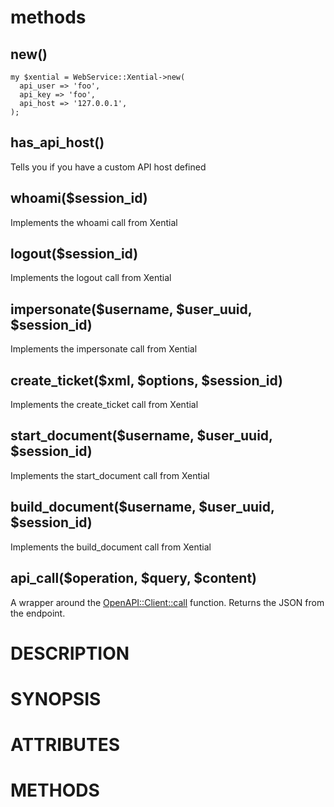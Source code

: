 # methods

## new()

    my $xential = WebService::Xential->new(
      api_user => 'foo',
      api_key => 'foo',
      api_host => '127.0.0.1',
    );

## has\_api\_host()

Tells you if you have a custom API host defined

## whoami($session\_id)

Implements the whoami call from Xential

## logout($session\_id)

Implements the logout call from Xential

## impersonate($username, $user\_uuid, $session\_id)

Implements the impersonate call from Xential

## create\_ticket($xml, $options, $session\_id)

Implements the create\_ticket call from Xential

## start\_document($username, $user\_uuid, $session\_id)

Implements the start\_document call from Xential

## build\_document($username, $user\_uuid, $session\_id)

Implements the build\_document call from Xential

## api\_call($operation, $query, $content)

A wrapper around the [OpenAPI::Client::call](https://metacpan.org/pod/OpenAPI%3A%3AClient%3A%3Acall) function. Returns the JSON from
the endpoint.

# DESCRIPTION

# SYNOPSIS

# ATTRIBUTES

# METHODS
